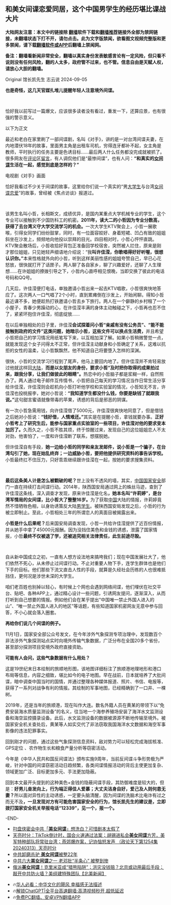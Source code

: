  <!-- 面包屑导航 --> <h2>和美女间谍恋爱同居，这个中国男学生的经历堪比谍战大片</h2> <p class="notice"><b>大陆网友注意：本文中的链接除 <a href="https://github.com/bannedbook/fanqiang" >翻墙</a>软件下载和<a href="https://github.com/killgcd/justmysocks/blob/master/README.md">翻墙推荐</a>链接外全部为禁网链接，未翻墙状态下打不开，请勿点击。此为文字版禁闻，欲看图文视频完整版和更多禁闻，请下载<a href="https://github.com/bannedbook/fanqiang">翻墙软件或APP</a>后翻墙上禁闻网。</p><p>备注：翻墙看新闻非常安全，翻墙以真实身份发表敏感言论有一定风险，但只看不说则没有任何风险，翻的人太多，政府管不过来，也不管。信息自由是天赋人权，请放心大胆的翻墙。</b></p>  <div class="entry"> <p></img>                                                                                                                                                Original                                                                                                                                          馆长凯先生                                                                                                                                                                                                                志云说                                                                                            2024-09-05                                                                                                                                                                                                                                                                                                                                                                                                                                                                                                                                                                              </p> <p><strong>也是奇怪，这几天官媒扎堆儿提醒年轻人注意境外间谍。</strong></p> <p><strong><br /></strong></p> <p></img></p> <p>恰好我以前写过一篇爆文，应该很多读者没有看过，重发一下，还算应景，也有很强的警示意义。</p> <p>以下为正文</p> <p>最近和老白在家里刷了一部间谍剧，名叫《对手》，讲的是一对台湾间谍夫妻，在内地潜伏18年的故事，里面男主角是出租车司机，穷得连牙都补不起，女主角是教师，平时执行的任务主要是色诱目标……最后两人什么任务都没完成就被抓了。很多网友在<span class='wp_keywordlink_affiliate'><a href="https://www.bannedbook.org/bnews/comments/" title="新闻评论" target="_blank">评论</a></span>区<span class='wp_keywordlink'><a href="https://www.bannedbook.org/bnews/tougao/" title="留言" target="_blank">留言</a></span>，有人调侃他们是“最惨间谍”，也有人问：<strong>“和真实的<span class='wp_keywordlink'><a href="https://www.bannedbook.org/forum2/topic3076.html" title="《传奇女谍-邓文迪传》" target="_blank">女间谍</a></span>生活在一起，感觉到底是怎样的？”</strong></p> <p></img></p> <p>电视剧《对手》画面</p>  <p>恰好我看过不少关于间谍的故事，这里给你们说一个真实的“男<a href="https://www.bannedbook.org/bnews/tag/%e5%a4%a7%e5%ad%a6%e7%94%9f/" class="st_tag internal_tag" rel="tag" title="标签 大学生 下的日志">大学生</a>与台湾<a href="https://www.bannedbook.org/bnews/tag/%E5%A5%B3%E9%97%B4%E8%B0%8D/" class="st_tag internal_tag" rel="tag" title="标签 女间谍 下的日志">女间谍</a><a href="https://www.bannedbook.org/bnews/tag/%E6%81%8B%E7%88%B1/" class="st_tag internal_tag" rel="tag" title="标签 恋爱 下的日志">恋爱</a>”的故事，曾经被《焦点访谈》报道过。</p> <p><strong><br /></strong></p> <p>该男生名叫小哲，长相斯文，成绩优异，是国内某重点大学机械专业的学生，这个专业可以接触到不少国防科工的机密。<strong>2011年，读大二的小哲因为专业分数高，获得了去台湾义守大学交流学习的机会。</strong>一次大学生KTV聚会上，小哲一展歌喉，引得女同学们纷纷鼓掌，同时，有一位面容姣好、身着短裙、凹凸有致的姐姐斜坐在沙发上，频频地向他投以崇拜的目光。四目相对时，小哲心怦怦直跳。KTV聚会散场后，小哲收拾好背包正准备回学校宿舍，突然被人拦住，原来是刚才那位姐姐，只见她轻声细语地介绍说：“我<strong>叫许佳滢，你歌唱得好好听喔，很想认识你。”</strong>本来性格就外向的小哲，听到这样美丽性感的姐姐夸赞自己，早已心花怒放，很快就打开了话匣子。两人聊了各自家乡，聊了兴趣爱好，还聊了人生理想……在许姐姐的撩拨引导之下，小哲内心直呼相见恨晚，当即交换了彼此的电话号码和QQ号。</p> <p>几天后，许佳滢便打电话，单独邀请小哲出来一起去KTV唱歌，小哲很爽快地答应了。这次两人一口气唱了2个小时，直到累瘫倒在沙发上，开始闲聊。得知小哲最近课不多，她便趁热打铁邀请小哲去乡下旅行。两人在一个僻静的乡村租了一个小屋子，青春少男躁动的心，在许佳滢丰满的身体主动触碰之下，小哲再也忍不住了，紧紧环抱住许佳滢，彻底绽放……</p> <p>在以后单独相处的日子里，许佳滢<strong>会试探着问小哲“亲戚有没有公务员”、“能不能接触到政府的文件”这类问题，她暗示小哲，这些文件可以换点生活费，</strong>并且希望小哲把自己的学习情况用纸笔写下来，以互相加深了解。如果小哲稍微警觉一点，就能发现这个女子问得太不正常，但许佳滢主动献身和小哲确定了关系，这难以抗拒的女性的温柔，让小哲飘飘然，他不知道自己将要堕入怎样的深渊。</p> <p><p></img></p> <p><p>很快，小哲的交流学习行程到了尾声，他马上要回内地了。但许佳滢并不肯轻易放过他就这样回<span class='wp_keywordlink_affiliate'><a href="https://www.bannedbook.org/" title="大陆" target="_blank">大陆</a></span>，<strong>而是以女朋友的身份，要求小哲“及时把你取得的成果拍过来，跟我分享，让我们做彼此的眼睛”。</strong>热恋中的小哲脑子都是浆糊一样，自然照办了。两人通过电子邮件互传情书，小哲把自己每天的学习情况当作日常生活分享给许佳滢，许佳滢则会趁机向小哲打听他学校和实验室的情况，小哲知无不言，许佳滢也投桃报李，她对小哲说：<strong>“我知道学生都没什么钱，你要是缺钱了就跟我说。”</strong>这句甜言蜜语就像带毒的苹果，诱惑的背后是邪恶的阴谋。</p> <p></img></p> <p>有一次小哲急需用钱，向许佳滢借了5000元，许佳滢很爽快地同意了，但是借钱之后她对小哲说：<strong>“钱好借，人情难还。”</strong>其实是在提醒小哲，拿钱就要办事。<strong>正好小哲考上了研究生后，能参与国家重点实验室的一些项目，许佳滢对他的要求变本加厉了。</strong>久而久之，小哲不胜其烦，终于惊醒过来，发现自己的这位姐姐恋人不太对劲，他害怕了，一度和许佳滢断了联系，想摆脱她。</p>  <p>但许佳滢自有手段，<strong>她一边给小哲的同学和亲友发邮件，说小哲是一个骗子，在台湾勾引了她，现在始乱终弃；一边威胁小哲，要把他提供研究资料的事告诉学校。</strong>小哲最终扛不住压力，只好乖乖继续跟许佳滢在一起，按她的要求搜集资料。</p> <p><strong><br /></strong></p> <p></img></p> <p><strong>最后这条美人计是怎么被戳破的呢？</strong>世上没有不透风的墙，其实，<span class='wp_keywordlink_affiliate'><a href="https://www.bannedbook.org/" title="中国" target="_blank">中国</a></span><a href="https://www.bannedbook.org/bnews/tag/%e5%9b%bd%e5%ae%b6%e5%ae%89%e5%85%a8/" class="st_tag internal_tag" rel="tag" title="标签 国家安全 下的日志">国家安全</a>部门一直在持续打击间谍行动。2014年，陕西国安局通过网上的蛛丝马迹，查到了许佳滢这条线，深入调查才发现，原来许佳滢是化名<strong>，她本名叫“许莉婷”，是台湾军情局的女间谍，比小哲大了整整16岁。</strong>为了获取<a href="https://www.bannedbook.org/bnews/tag/%E4%B8%AD%E5%9B%BD/" class="st_tag internal_tag" rel="tag" title="标签 中国 下的日志">中国</a>大陆的情报，许莉婷竟然不惜牺牲色相，以身劝诱策反大陆<a href="https://www.bannedbook.org/bnews/tag/%E7%94%B7%E5%AD%A6%E7%94%9F/" class="st_tag internal_tag" rel="tag" title="标签 男学生 下的日志">男学生</a>。被陕西国安局发现之后，小哲的行为被立即制止。至此，小哲相处三年的所谓恋人的真面目被揭露出来。 </p> <p><strong>小哲是什么后果呢？</strong>后来国安局调查发现，小哲一共给许佳滢提供了近百份情报，并从她手中拿了45000元报酬。因为没挡住美色和金钱的诱惑，泄露了国家情报，小哲<strong>最终不仅被退了学，还被追究相关法律责任，此生前途尽毁。</strong></p> <p><strong><br /></strong></p> <p>自从新中国成立之初，一直有人想方设法地来搞垮我们；现在中国发展壮大了，他们依然不死心，从未停止过间谍行动。不止对重要人物下手，连学生群体也是他们下手的目标。他们那些下流又直击人性的手段，就算是久经社会历练的人也很难抵挡住，更何况是涉世未深的大学生。</p> <p>咱们老百姓也别掉以轻心，有时候上个网也会遇到网络间谍，他们埋伏在社交平台、贴吧、各种APP上，通过精心设计一些问题，引诱网友提问，逐渐深入，从而打听到自己想要的情报。例如他们会在某乎提出“中国唯一禁止外国人进入的山”、“唯一禁止外国人进入的地区”等话题，有些知道国家机密网友无意中参与回答，不小心就会落入圈套。</p> <p><strong>再给你们说几个间谍的例子。</strong></p>  <p>11月1日，国家安全部公众号发文，在今年涉外气象探测专项治理中，发现数百个非法涉外气象探测站点实时向境外传输气象数据，广泛分布在全国20多个省份，甚至部分探测项目受境外政府直接资助。</p> <p><strong>可能有人会问，这些气象数据有什么用处？</strong></p> <p>这是19世纪末日本绘制的旅顺地形图，该地图详细标注了旅顺港地理地形和港口布局等信息，内容之细致，堪比如今的电子地图。早在战前，日本就培养了大批间谍，暗中调查中国当时的国情，并通过整理各种媒体报道、照片、书信、电报等，获得了一系列对战争有利的情报。其绘制的军事地图，已经精确到了一口井、一棵树。</p> <p></img></p> <p>2019年，还是当年的旅顺港，现在叫作大连。数名外籍人员在黄某的带领下以“免费安装海水质量监测设备”的名义，往当地一个海参养殖场安装了海洋水文监测设备和海空监控摄录设备。此后，水文监测设备的数据被源源不断地传输至境外。被国家安全机关查处后，黄某等人如实交代了非法窃取我国海洋水文数据和海空军事影像的违法犯罪事实。</p> <p>回到刚才的问题，通过这些气象探测信息资料，敌对势力可以轻松完成海拔核准、GPS定位 、农作物生长和粮食产量分析等窃密活动。</p> <p>今年是《中华人民共和国反间谍法》颁布实施9周年，当前反间谍斗争形势极为严峻，针对中国的间谍窃密活动日趋频繁，各类间谍情报活动的背后主使更加复杂、领域更加广泛、目标更加多元、手法更加隐蔽。</p> <p>回到本文最开头提到的这种美色+金钱的隐蔽间谍手段，其防御难度是较大的，但是：<strong>好男儿奋发向上，行为端正得佳人爱慕；大丈夫洁身自好，爱己及人则何患无妻？</strong>所以面对异性的主动诱惑，一定要头脑清醒，因为间谍的洗脑术比电诈有过之而无不及<strong>，</strong><strong>一旦发现对方有可能危害国家安全的行为，馆长凯先生的建议是，立即拨打国家安全机关举报电话“12339”，见一个，报一个。</strong></p> <p>-END-<strong><br /></strong></p>  <!--<div id="taboola-mid-1"></div>--><ul class='op-related-articles' title='相关阅读'> <li><a href='https://www.bannedbook.org/bnews/baitai/20240314/2012912.html' target='_blank'>叼盘侠密会中共「<b>美女间谍</b>」想洗白？可惜剧本太假了</a></li> <li><a href='https://www.bannedbook.org/bnews/comments/20240314/2012743.html' target='_blank'>天亮时分：TikTok倒计时，国会火速通过法案；胡锡进私会<b>美女间谍</b>方芳，美军特种部队将常驻台湾；燕郊爆炸案，记协恼怒发声 （政论天下第1254集 20240313）天亮时分</a></li> <li><a href='https://www.bannedbook.org/bnews/lishi/20240113/1987218.html' target='_blank'>中共卸磨杀驴 <b>美女间谍</b>被整22年</a></li> <li><a href='https://www.bannedbook.org/bnews/cnnews/20230816/1920739.html' target='_blank'>中共六大<b>美女间谍</b>之一 老邓批“半条心” 被整到惨</a></li> <li><a href='https://www.bannedbook.org/bnews/bannedvideo/20230809/1917925.html' target='_blank'>俄派<b>美女间谍</b>！克里米亚成“猎熊陷阱”；洪灾没钱赔？北京或动用最后手段；敲开中共防火墙？美组建特殊团队【北美新闻】</a></li> </ul> <ul class="texttj"> <!--<li>🔥<a href="https://www.bannedbook.org/bnews/ssgc/20230219/1850782.html" target="_blank">法国犹太老板：神告诉我们，只有一位中国人能救人类</a></li>--> <li>🔥<a href="https://www.bannedbook.org/bnews/comments/20220220/1694796.html" target="_blank">华人必看：中华文化的飓风 幸福感无法描述</a></li> <li>🔥<a href="https://github.com/bannedbook/fanqiang/wiki/V2ray%E6%9C%BA%E5%9C%BA" target="_blank">解锁ChatGPT|全平台高速翻墙:高清视频秒开,超低延迟</a></li> <li>🔥<a href="https://github.com/bannedbook/fanqiang/wiki/%E7%A6%81%E9%97%BB%E7%BD%91%E5%AE%89%E5%8D%93%E7%BF%BB%E5%A2%99%E6%96%B0%E9%97%BBAPP" target="_blank">免费PC翻墙、安卓VPN翻墙APP</a></li> </ul><p><strong></strong></p><a name='sharetosocial'></a> <div style="margin-bottom:5px;padding-bottom:5px;clear:both"> <div id="archive-pix-1" class="banner-ads"> <!-- AuctionX Display platform tag START --> <div id="27602x728x90x621x_ADSLOT1" clicktrack="%%CLICK_URL_ESC%%"></div>  <!-- AuctionX Display platform tag END --> </div> <div id="archive-pix-2" class="banner-ads"> <!-- AuctionX Display platform tag START --> <div id="27556x300x250x621x_ADSLOT1" clicktrack="%%CLICK_URL_ESC%%" style="margin:0 auto;text-align:center"></div>  <!-- AuctionX Display platform tag END --> </div> </div>  <div id="archive-pix-1" class="banner-ads"> <!-- AuctionX Display platform tag START --> <div id="27603x728x90x621x_ADSLOT1" clicktrack="%%CLICK_URL_ESC%%"></div>  <!-- AuctionX Display platform tag END --> </div> </div><!--END ENTRY--> 